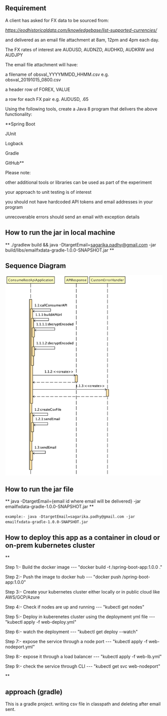 ## Requirement

A client has asked for FX data to be sourced from:

_https://eodhistoricaldata.com/knowledgebase/list-supported-currencies/_

and delivered as an email file attachment at 8am, 12pm and 4pm each day.


The FX rates of interest are AUDUSD, AUDNZD, AUDHKD, AUDKRW and AUDJPY

The email file attachment will have:

a filename of obsval_YYYYMMDD_HHMM.csv e.g. obsval_20191015_0800.csv

a header row of FOREX, VALUE

a row for each FX pair e.g. AUDUSD, .65

Using the following tools, create a Java 8 program that delivers the above functionality:

**Spring Boot

JUnit

Logback 

Gradle

GitHub**  

Please note:

other additional tools or libraries can be used as part of the experiment

your approach to unit testing is of interest 

you should not have hardcoded API tokens and email addresses in your program

unrecoverable errors should send an email with exception details 

## How to run the jar in local machine
** ./gradlew build && java -DtargetEmail=sagarika.padhy@gmail.com -jar build/libs/emailfxdata-gradle-1.0.0-SNAPSHOT.jar
**

## Sequence Diagram
![alt text](https://github.com/sagarikapadhy/emailfxdatatest-gradle/blob/master/src/main/resources/sequence_diagram.png)



## How to run the jar file
** java -DtargetEmail={email id where email will be delivered} -jar emailfxdata-gradle-1.0.0-SNAPSHOT.jar **

`example:- java -DtargetEmail=sagarika.padhy@gmail.com -jar emailfxdata-gradle-1.0.0-SNAPSHOT.jar `

## How to deploy this app as a container in cloud or on-prem kubernetes cluster
** 


Step 1:- Build the docker image
---     "docker build -t <reponame>/spring-boot-app:1.0.0 ."
  
  
  
Step 2:- Push the image to docker hub
---     "docker push <reponame>/spring-boot-app:1.0.0"
  
  
  
Step 3:- Create your kubernetes cluster either locally or in public cloud like AWS/GCP/Azure



Step 4:- Check if nodes are up and running
---      "kubectl get nodes"


Step 5:- Deploy in kuberenetes cluster using the deploymemt yml file
---      "kubectl apply -f web-deploy.yml"


Step 6:- watch the deployment
---      "kubectl get deploy --watch"


Step 7:- expose the service through a node port 
---      "kubectl apply -f web-nodeport.yml"


Step 8:- expose it through a load balancer
---      "kubectl apply -f web-lb.yml"


Step 9:- check the service through CLI
---      "kubectl get svc web-nodeport"


**


## approach (gradle)
This is a gradle project.
writing csv file in classpath and deleting after email sent.


